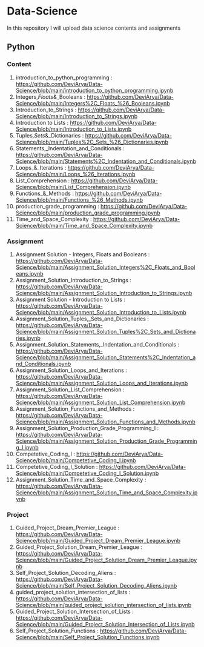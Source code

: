 # Data-Science
In this repository I will upload data science contents and assignments

## Python

### Content 

1. introduction_to_python_programming : https://github.com/DeviArya/Data-Science/blob/main/introduction_to_python_programming.ipynb
2. Integers,_Floats_&_Booleans : https://github.com/DeviArya/Data-Science/blob/main/Integers%2C_Floats_%26_Booleans.ipynb
3. Introduction_to_Strings : https://github.com/DeviArya/Data-Science/blob/main/Introduction_to_Strings.ipynb
4. Introduction to Lists : https://github.com/DeviArya/Data-Science/blob/main/Introduction_to_Lists.ipynb
5. Tuples,_Sets_&_Dictionaries : https://github.com/DeviArya/Data-Science/blob/main/Tuples%2C_Sets_%26_Dictionaries.ipynb
6. Statements,_Indentation_and_Conditionals : https://github.com/DeviArya/Data-Science/blob/main/Statements%2C_Indentation_and_Conditionals.ipynb
7. Loops_&_Iterations : https://github.com/DeviArya/Data-Science/blob/main/Loops_%26_Iterations.ipynb
8. List_Comprehension : https://github.com/DeviArya/Data-Science/blob/main/List_Comprehension.ipynb
9. Functions_&_Methods : https://github.com/DeviArya/Data-Science/blob/main/Functions_%26_Methods.ipynb
10. production_grade_programming : https://github.com/DeviArya/Data-Science/blob/main/production_grade_programming.ipynb
11. Time_and_Space_Complexity : https://github.com/DeviArya/Data-Science/blob/main/Time_and_Space_Complexity.ipynb


### Assignment 

1. Assignment Solution - Integers, Floats and Booleans : https://github.com/DeviArya/Data-Science/blob/main/Assignment_Solution_Integers%2C_Floats_and_Booleans.ipynb
2. Assignment_Solution_Introduction_to_Strings : https://github.com/DeviArya/Data-Science/blob/main/Assignment_Solution_Introduction_to_Strings.ipynb
3. Assignment Solution - Introduction to Lists : https://github.com/DeviArya/Data-Science/blob/main/Assignment_Solution_Introduction_to_Lists.ipynb
4. Assignment_Solution_Tuples,_Sets_and_Dictionaries : https://github.com/DeviArya/Data-Science/blob/main/Assignment_Solution_Tuples%2C_Sets_and_Dictionaries.ipynb
5. Assignment_Solution_Statements,_Indentation_and_Conditionals : https://github.com/DeviArya/Data-Science/blob/main/Assignment_Solution_Statements%2C_Indentation_and_Conditionals.ipynb
6. Assignment_Solution_Loops_and_Iterations : https://github.com/DeviArya/Data-Science/blob/main/Assignment_Solution_Loops_and_Iterations.ipynb
7. Assignment_Solution_List_Comprehension : https://github.com/DeviArya/Data-Science/blob/main/Assignment_Solution_List_Comprehension.ipynb
8. Assignment_Solution_Functions_and_Methods : https://github.com/DeviArya/Data-Science/blob/main/Assignment_Solution_Functions_and_Methods.ipynb
9. Assignment_Solution_Production_Grade_Programming_I : https://github.com/DeviArya/Data-Science/blob/main/Assignment_Solution_Production_Grade_Programming_I.ipynb
10. Competetive_Coding_I : https://github.com/DeviArya/Data-Science/blob/main/Competetive_Coding_I.ipynb
11. Competetive_Coding_I_Solution : https://github.com/DeviArya/Data-Science/blob/main/Competetive_Coding_I_Solution.ipynb
12. Assignment_Solution_Time_and_Space_Complexity : https://github.com/DeviArya/Data-Science/blob/main/Assignment_Solution_Time_and_Space_Complexity.ipynb


### Project 

1. Guided_Project_Dream_Premier_League : https://github.com/DeviArya/Data-Science/blob/main/Guided_Project_Dream_Premier_League.ipynb
2. Guided_Project_Solution_Dream_Premier_League : https://github.com/DeviArya/Data-Science/blob/main/Guided_Project_Solution_Dream_Premier_League.ipynb
3. Self_Project_Solution_Decoding_Aliens : https://github.com/DeviArya/Data-Science/blob/main/Self_Project_Solution_Decoding_Aliens.ipynb
4. guided_project_solution_intersection_of_lists : https://github.com/DeviArya/Data-Science/blob/main/guided_project_solution_intersection_of_lists.ipynb
5. Guided_Project_Solution_Intersection_of_Lists : https://github.com/DeviArya/Data-Science/blob/main/Guided_Project_Solution_Intersection_of_Lists.ipynb
6. Self_Project_Solution_Functions : https://github.com/DeviArya/Data-Science/blob/main/Self_Project_Solution_Functions.ipynb




